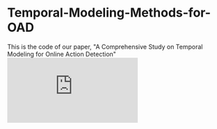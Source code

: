 # Temporal-Modeling-Methods-for-OAD
This is the code of our paper, "A Comprehensive Study on Temporal Modeling for Online Action Detection"
![framework](https://github.com/wangwen39/Temporal-Modeling-Methods-for-OAD/blob/master/framework.pdf)
